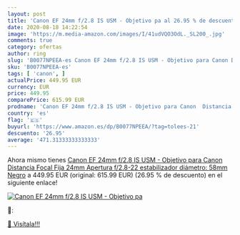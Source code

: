 ```yaml
---
layout: post
title: 'Canon EF 24mm f/2.8 IS USM - Objetivo pa al 26.95 % de descuento'
date: 2020-08-18 14:22:54
image: 'https://m.media-amazon.com/images/I/41udVQO3OdL._SL200_.jpg'
comments: true
category: ofertas
author: ring
slug: 'B0077NPEEA-es Canon EF 24mm f/2.8 IS USM - Objetivo para Canon Distancia...'
sku: 'B0077NPEEA-es'
tags: [ 'canon', ]
actualPrice: 449.95 EUR
currency: EUR
price: 449.95
comparePrice: 615.99 EUR
prodname: 'Canon EF 24mm f/2.8 IS USM - Objetivo para Canon  Distancia Focal Fija 24mm  Apertura f/2.8-22  estabilizador  diámetro: 58mm  Negro'
country: 'es'
flag: '🇪🇸'
buyurl: 'https://www.amazon.es/dp/B0077NPEEA/?tag=tolees-21'
descuento: '26.95'
average: '471.31333333333333'
---
```


Ahora mismo tienes [Canon EF 24mm f/2.8 IS USM - Objetivo para Canon  Distancia Focal Fija 24mm  Apertura f/2.8-22  estabilizador  diámetro: 58mm  Negro](https://www.amazon.es/dp/B0077NPEEA/?tag=tolees-21) a 449.95 EUR (original: 615.99 EUR) (26.95 %  de descuento) en el siguiente enlace!

[![Canon EF 24mm f/2.8 IS USM - Objetivo pa](https://m.media-amazon.com/images/I/41udVQO3OdL._SL200_.jpg)](https://www.amazon.es/dp/B0077NPEEA/?tag=tolees-21)

🔎:


[🛒 Visítala!!!](https://www.amazon.es/dp/B0077NPEEA/?tag=tolees-21)
